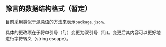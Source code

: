 ## 豫言的数据结构格式（暂定）

目前采用类似于[混沌语](https://github.com/wenyan-lang/book/blob/master/10%20格物第十.md)的方法来表示`package.json`。

具体的更改项在于将单引号（「」）变更为双引号（『』)。变更后其内容可以更好地进行字符转义（string escape）。

